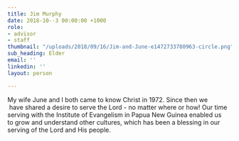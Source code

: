 ```yaml
---
title: Jim Murphy
date: 2018-10--3 00:00:00 +1000
role:
- advisor
- staff
thumbnail: "/uploads/2018/09/16/Jim-and-June-e1472733780963-circle.png"
sub_heading: Elder
email: ''
linkedin: ''
layout: person

---
```

My wife June and I both came to know Christ in 1972. Since then we  have shared a desire to serve the Lord - no matter where or how! Our time serving with the Institute of Evangelism in Papua New Guinea enabled us to grow and understand other cultures, which has been a blessing in our serving of the Lord and His people.
